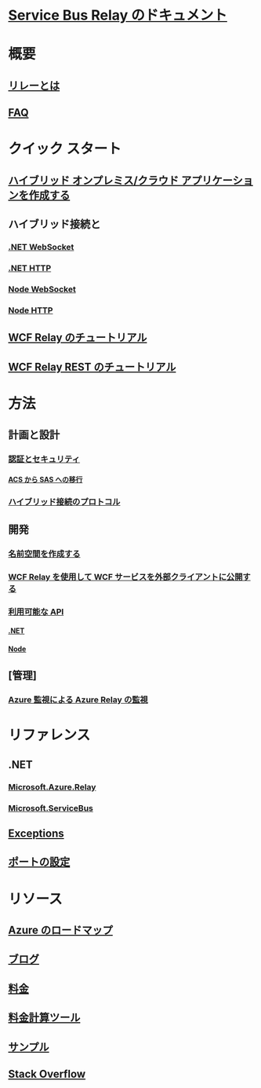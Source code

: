 # [Service Bus Relay のドキュメント](index.md)

# 概要
## [リレーとは](relay-what-is-it.md)
## [FAQ](relay-faq.md)

# クイック スタート
## [ハイブリッド オンプレミス/クラウド アプリケーションを作成する](service-bus-dotnet-hybrid-app-using-service-bus-relay.md)
## ハイブリッド接続と
### [.NET WebSocket](relay-hybrid-connections-dotnet-get-started.md)
### [.NET HTTP](relay-hybrid-connections-http-requests-dotnet-get-started.md)
### [Node WebSocket](relay-hybrid-connections-node-get-started.md)
### [Node HTTP](relay-hybrid-connections-http-requests-node-get-started.md)
## [WCF Relay のチュートリアル](service-bus-relay-tutorial.md)
## [WCF Relay REST のチュートリアル](service-bus-relay-rest-tutorial.md)

# 方法
## 計画と設計
### [認証とセキュリティ](relay-authentication-and-authorization.md)
#### [ACS から SAS への移行](relay-migrate-acs-sas.md)
### [ハイブリッド接続のプロトコル](relay-hybrid-connections-protocol.md)
## 開発
### [名前空間を作成する](relay-create-namespace-portal.md)
### [WCF Relay を使用して WCF サービスを外部クライアントに公開する](relay-wcf-dotnet-get-started.md)
### [利用可能な API](relay-api-overview.md)
#### [.NET](relay-hybrid-connections-dotnet-api-overview.md)
#### [Node](relay-hybrid-connections-node-ws-api-overview.md)
## [管理]
### [Azure 監視による Azure Relay の監視](relay-metrics-azure-monitor.md)

# リファレンス
## .NET
### [Microsoft.Azure.Relay](/dotnet/api/microsoft.azure.relay)
### [Microsoft.ServiceBus](/dotnet/api/Microsoft.ServiceBus)
## [Exceptions](relay-exceptions.md)
## [ポートの設定](relay-port-settings.md)

# リソース
## [Azure のロードマップ](https://azure.microsoft.com/roadmap/?category=enterprise-integration)
## [ブログ](https://blogs.msdn.microsoft.com/servicebus/)
## [料金](https://azure.microsoft.com/pricing/details/service-bus/)
## [料金計算ツール](https://azure.microsoft.com/pricing/calculator/)
## [サンプル](https://github.com/azure/azure-relay/tree/master/samples)
## [Stack Overflow](http://stackoverflow.com/questions/tagged/azure-servicebusrelay)
